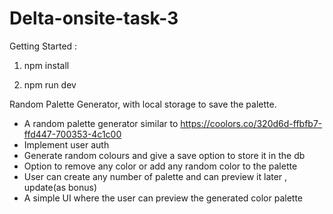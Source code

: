 # Delta-onsite-task-3

Getting Started : 

1) npm install 

2) npm run dev

Random Palette Generator, with local storage to save the palette.

- A random palette generator similar to https://coolors.co/320d6d-ffbfb7-ffd447-700353-4c1c00 
- Implement user auth
- Generate random colours and give a save option to store it in the db
- Option to remove any color or add any random color to the palette
- User can create any number of palette and can preview it later , update(as bonus)
- A simple UI where the user can preview the generated color palette